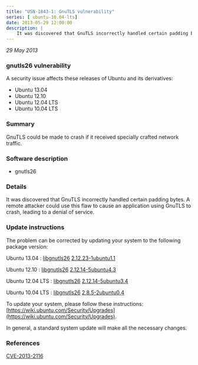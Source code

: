 ```yaml
---
title: "USN-1843-1: GnuTLS vulnerability"
series: [ ubuntu-10.04-lts]
date: 2013-05-29 12:00:00
description: |
    It was discovered that GnuTLS incorrectly handled certain padding bytes. A remote attacker could use this flaw to cause an application using GnuTLS to crash, leading to a denial of service. 
--- 
```

 
 

*29 May 2013*

### gnutls26 vulnerability

A security issue affects these releases of Ubuntu and its derivatives:

* Ubuntu 13.04
* Ubuntu 12.10
* Ubuntu 12.04 LTS
* Ubuntu 10.04 LTS

### Summary

GnuTLS could be made to crash if it received specially crafted network traffic.

### Software description

* gnutls26 

### Details

It was discovered that GnuTLS incorrectly handled certain padding bytes. A remote attacker could use this flaw to cause an application using GnuTLS to crash, leading to a denial of service. 

### Update instructions

The problem can be corrected by updating your system to the following package version:

Ubuntu 13.04
 : [libgnutls26](https://launchpad.net/ubuntu/+source/gnutls26) <span> [2.12.23-1ubuntu1.1](https://launchpad.net/ubuntu/+source/gnutls26/2.12.23-1ubuntu1.1) </span> 

Ubuntu 12.10
 : [libgnutls26](https://launchpad.net/ubuntu/+source/gnutls26) <span> [2.12.14-5ubuntu4.3](https://launchpad.net/ubuntu/+source/gnutls26/2.12.14-5ubuntu4.3) </span> 

Ubuntu 12.04 LTS
 : [libgnutls26](https://launchpad.net/ubuntu/+source/gnutls26) <span> [2.12.14-5ubuntu3.4](https://launchpad.net/ubuntu/+source/gnutls26/2.12.14-5ubuntu3.4) </span> 

Ubuntu 10.04 LTS
 : [libgnutls26](https://launchpad.net/ubuntu/+source/gnutls26) <span> [2.8.5-2ubuntu0.4](https://launchpad.net/ubuntu/+source/gnutls26/2.8.5-2ubuntu0.4) </span> 

To update your system, please follow these instructions: [https://wiki.ubuntu.com/Security/Upgrades](https://wiki.ubuntu.com/Security/Upgrades).

In general, a standard system update will make all the necessary changes. 

### References

 
 [CVE-2013-2116](http://people.ubuntu.com/~ubuntu-security/cve/CVE-2013-2116)
 

